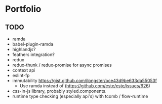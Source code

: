 # Portfolio

## TODO

* ramda
* babel-plugin-ramda
* highlandjs?
* feathers integration?
* redux
* redux-thunk / redux-promise for async promises
* context api
* eslint-fp
* immutability
  https://gist.github.com/jlongster/bce43d9be633da55053f
  * Use ramda instead of (https://github.com/este/este/issues/626)
* css-in-js library, probably styled.components.
* runtime type checking (especially api's) with tcomb / flow-runtime

